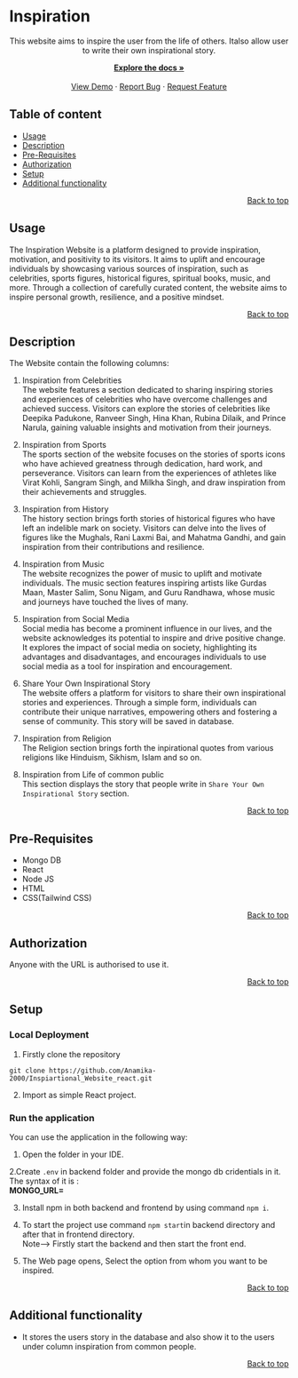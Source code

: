 # Inspiration

<p align="center">
This website aims to inspire the user from the life of others. Italso allow user to write their own inspirational story.
<p align="center">
    <a href="https://github.com/Anamika-2000/Inspiartional_Website_react/blob/master/Readme.md"><strong>Explore the docs »</strong></a>
<br>
<br>
    <a href="https://github.com/Anamika-2000/Inspiartional_Website_react">View Demo</a>
    ·
    <a href="https://github.com/Anamika-2000/Inspiartional_Website_react/issues/new">Report Bug</a>
    ·
    <a href="https://github.com/Anamika-2000/Inspiartional_Website_react/issues/new">Request Feature</a>

## Table of content
- [Usage](#usage)
- [Description ](#description)
- [Pre-Requisites](#pre-requisites)
- [Authorization](#authorization)
- [Setup](#setup)
- [Additional functionality](#additional-functionality)

<p align="right">
 <a href="#inspiration">Back to top</a>
</p>


## Usage

The Inspiration Website is a platform designed to provide inspiration, motivation, and positivity to its visitors. It aims to uplift and encourage individuals by showcasing various sources of inspiration, such as celebrities, sports figures, historical figures, spiritual books, music, and more. Through a collection of carefully curated content, the website aims to inspire personal growth, resilience, and a positive mindset.

 
<p align="right">
 <a href="#inspiration">Back to top</a>
</p>

## Description
The Website contain the following columns:

1. Inspiration from Celebrities  
The website features a section dedicated to sharing inspiring stories and experiences of celebrities who have overcome challenges and achieved success. Visitors can explore the stories of celebrities like Deepika Padukone, Ranveer Singh, Hina Khan, Rubina Dilaik, and Prince Narula, gaining valuable insights and motivation from their journeys.

2. Inspiration from Sports  
The sports section of the website focuses on the stories of sports icons who have achieved greatness through dedication, hard work, and perseverance. Visitors can learn from the experiences of athletes like Virat Kohli, Sangram Singh, and Milkha Singh, and draw inspiration from their achievements and struggles.

3. Inspiration from History  
The history section brings forth stories of historical figures who have left an indelible mark on society. Visitors can delve into the lives of figures like the Mughals, Rani Laxmi Bai, and Mahatma Gandhi, and gain inspiration from their contributions and resilience.

4. Inspiration from Music  
The website recognizes the power of music to uplift and motivate individuals. The music section features inspiring artists like Gurdas Maan, Master Salim, Sonu Nigam, and Guru Randhawa, whose music and journeys have touched the lives of many.

5. Inspiration from Social Media  
Social media has become a prominent influence in our lives, and the website acknowledges its potential to inspire and drive positive change. It explores the impact of social media on society, highlighting its advantages and disadvantages, and encourages individuals to use social media as a tool for inspiration and encouragement.

6. Share Your Own Inspirational Story  
The website offers a platform for visitors to share their own inspirational stories and experiences. Through a simple form, individuals can contribute their unique narratives, empowering others and fostering a sense of community. This story will be saved in database.

7. Inspiration from Religion  
The Religion section brings forth the inpirational quotes from various religions like Hinduism, Sikhism, Islam and so on.

8. Inspiration from Life of common public  
This section displays the story that people write in `Share Your Own Inspirational Story` section.

<p align="right">
 <a href="#inspiration">Back to top</a>
</p>

## Pre-Requisites
* Mongo DB
* React
* Node JS
* HTML
* CSS(Tailwind CSS)


<p align="right">
 <a href="#inspiration">Back to top</a>
</p>

## Authorization

Anyone with the URL is authorised to use it.

<p align="right">
 <a href="#inspiration">Back to top</a>
</p>

## Setup
   
### Local Deployment

1. Firstly clone the repository
```
git clone https://github.com/Anamika-2000/Inspiartional_Website_react.git
```

2. Import as simple React project.



### Run the application
You can use the application in the following way:

1. Open the folder in your IDE.  

2.Create `.env` in backend folder and provide the mongo db cridentials in it. The syntax of it is :    
**MONGO_URL= <url>**

3. Install npm in both backend and frontend by using command `npm i`.

4. To start the project use command `npm start`in backend directory and after that in frontend directory.   
Note--> Firstly start the backend and then start the front end.

5. The Web page opens, Select the option from whom you want to be inspired.

<p align="right">
 <a href="#inspiration">Back to top</a>
</p>

## Additional functionality

<ul><li>It stores the users story in the database and also show it to the users under column inspiration from common people.</ul>

<p align="right">
 <a href="#inspiration">Back to top</a>
</p>